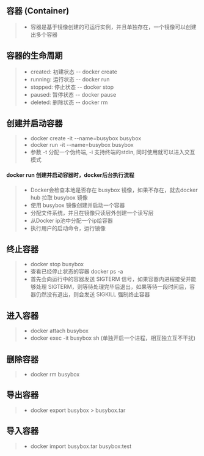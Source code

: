 ## 容器 (Container)

>- 容器是基于镜像创建的可运行实例，并且单独存在，一个镜像可以创建出多个容器

## 容器的生命周期

>- created: 初建状态 -- docker create 
>- running: 运行状态 -- docker run 
>- stopped: 停止状态 -- docker stop 
>- paused: 	暂停状态 -- docker pause 
>- deleted: 删除状态 -- docker rm

## 创建并启动容器
>- docker create -it --name=busybox busybox
>- docker run -it --name=busybox busybox
>- 参数 -t 分配一个伪终端, -i 支持终端的stdin, 同时使用就可以进入交互模式

#### docker run 创建并启动容器时，docker后台执行流程
>- Docker会检查本地是否存在 busybox 镜像，如果不存在，就去docker hub 拉取 busybox 镜像
>- 使用 busybox 镜像创建并启动一个容器
>- 分配文件系统，并且在镜像只读层外创建一个读写层
>- 从Docker ip池中分配一个ip给容器
>- 执行用户的启动命令，运行镜像

## 终止容器
>- docker stop busybox
>- 查看已经停止状态的容器 docker ps -a
>- 首先会向运行中的容器发送 SIGTERM 信号，如果容器内进程接受并能够处理 SIGTERM，则等待处理完毕后退出，如果等待一段时间后，容器仍然没有退出，则会发送 SIGKILL 强制终止容器

## 进入容器
>- docker attach busybox
>- docker exec -it busybox sh (单独开启一个进程，相互独立互不干扰)
 
## 删除容器
>- docker rm busybox

## 导出容器
>- docker export busybox > busybox.tar

## 导入容器
>- docker import busybox.tar busybox:test




